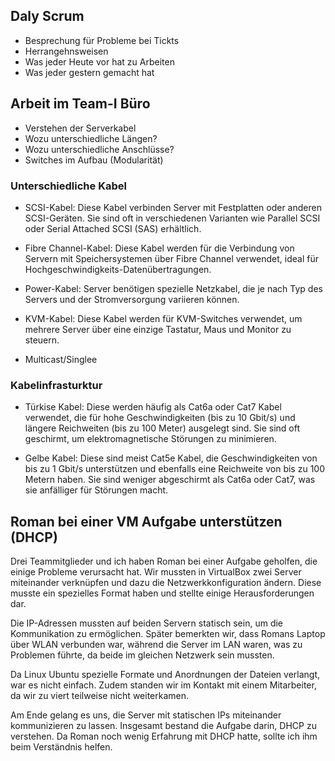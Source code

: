 ## Daly Scrum
- Besprechung für Probleme bei Tickts
- Herrangehnsweisen 
- Was jeder Heute vor hat zu Arbeiten
- Was jeder gestern gemacht hat

## Arbeit im Team-I Büro
- Verstehen der Serverkabel
- Wozu unterschiedliche Längen?
- Wozu unterschiedliche Anschlüsse?
- Switches im Aufbau (Modularität)

### Unterschiedliche Kabel
- SCSI-Kabel: Diese Kabel verbinden Server mit Festplatten oder anderen SCSI-Geräten. Sie sind oft in verschiedenen Varianten wie Parallel SCSI oder Serial Attached SCSI (SAS) erhältlich.

- Fibre Channel-Kabel: Diese Kabel werden für die Verbindung von Servern mit Speichersystemen über Fibre Channel verwendet, ideal für Hochgeschwindigkeits-Datenübertragungen.

- Power-Kabel: Server benötigen spezielle Netzkabel, die je nach Typ des Servers und der Stromversorgung variieren können.

- KVM-Kabel: Diese Kabel werden für KVM-Switches verwendet, um mehrere Server über eine einzige Tastatur, Maus und Monitor zu steuern.
- Multicast/Singlee

### Kabelinfrasturktur
- Türkise Kabel: Diese werden häufig als Cat6a oder Cat7 Kabel verwendet, die für hohe Geschwindigkeiten  (bis zu 10 Gbit/s) und längere Reichweiten (bis zu 100 Meter) ausgelegt sind. Sie sind oft geschirmt, um elektromagnetische Störungen zu minimieren.

- Gelbe Kabel: Diese sind meist Cat5e Kabel, die Geschwindigkeiten von bis zu 1 Gbit/s unterstützen und ebenfalls eine Reichweite von bis zu 100 Metern haben. Sie sind weniger abgeschirmt als Cat6a oder Cat7, was sie anfälliger für Störungen macht.

## Roman bei einer VM Aufgabe unterstützen (DHCP)
Drei Teammitglieder und ich haben Roman bei einer Aufgabe geholfen, die einige Probleme verursacht hat. Wir mussten in VirtualBox zwei Server miteinander verknüpfen und dazu die Netzwerkkonfiguration ändern. Diese musste ein spezielles Format haben und stellte einige Herausforderungen dar.

Die IP-Adressen mussten auf beiden Servern statisch sein, um die Kommunikation zu ermöglichen. Später bemerkten wir, dass Romans Laptop über WLAN verbunden war, während die Server im LAN waren, was zu Problemen führte, da beide im gleichen Netzwerk sein mussten.

Da Linux Ubuntu spezielle Formate und Anordnungen der Dateien verlangt, war es nicht einfach. Zudem standen wir im Kontakt mit einem Mitarbeiter, da wir zu viert teilweise nicht weiterkamen.

Am Ende gelang es uns, die Server mit statischen IPs miteinander kommunizieren zu lassen. Insgesamt bestand die Aufgabe darin, DHCP zu verstehen. Da Roman noch wenig Erfahrung mit DHCP hatte, sollte ich ihm beim Verständnis helfen.